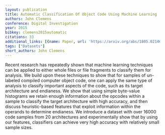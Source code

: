 ```yaml
---
layout: publication
title: Automatic Classification Of Object Code Using Machine Learning
authors: John Clemens
conference: Digital Investigation
year: 2015
bibkey: clemens2015automatic
citations: 33
additional_links: [{name: Paper, url: 'https://arxiv.org/abs/1805.02146'}]
tags: ["Datasets"]
short_authors: John Clemens
---
```

Recent research has repeatedly shown that machine learning techniques can be
applied to either whole files or file fragments to classify them for analysis.
We build upon these techniques to show that for samples of un-labeled compiled
computer object code, one can apply the same type of analysis to classify
important aspects of the code, such as its target architecture and endianess.
We show that using simple byte-value histograms we retain enough information
about the opcodes within a sample to classify the target architecture with high
accuracy, and then discuss heuristic-based features that exploit information
within the operands to determine endianess. We introduce a dataset with over
16000 code samples from 20 architectures and experimentally show that by using
our features, classifiers can achieve very high accuracy with relatively small
sample sizes.